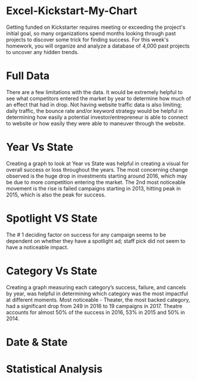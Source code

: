 # Excel-Kickstart-My-Chart
Getting funded on Kickstarter requires meeting or exceeding the project's initial goal, so many organizations spend months looking through past projects to discover some trick for finding success. For this week's homework, you will organize and analyze a database of 4,000 past projects to uncover any hidden trends.

# Full Data
There are a few limitations with the data. It would be extremely helpful to see what competitors entered the market by year to determine how much of an effect that had in drop.  Not having website traffic data is also limiting; daily traffic, the bounce rate and/or keyword strategy would be helpful in determining how easily a potential investor/entrepreneur is able to connect to website or how easily they were able to maneuver through the website.  


# Year Vs State 
Creating a graph to look at Year vs State was helpful in creating a visual for overall success or loss throughout the years. The most concerning change observed is the huge drop in investments starting around 2016, which may be due to more competition entering the market. The 2nd most noticeable movement is the rise is failed campaigns starting in 2013, hitting peak in 2015, which is also the peak for success.


# Spotlight VS State 
The # 1 deciding factor on success for any campaign seems to be dependent on whether they have a spotlight ad; staff pick did not seem to have a noticeable impact.


# Category Vs State
Creating a graph measuring each category’s success, failure, and cancels by year, was helpful in determining which category was the most impactful at different moments. 
Most noticeable - Theater, the most backed category, had a significant drop from 249 in 2016 to 19 campaigns in 2017. Theatre accounts for almost 50% of the success in 2016, 53% in 2015 and 50% in 2014. 





# Date & State
# Statistical Analysis 



